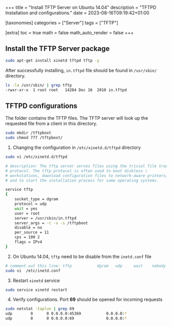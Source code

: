+++
title = "Install TFTP Server on Ubuntu 14.04"
description = "TFTPD Installation and configurations."
date = 2023-08-16T09:19:42+01:00

[taxonomies]
categories = ["Server"]
tags = ["TFTP"]

[extra]
toc = true
math = false
math_auto_render = false
+++

##	Install the TFTP Server package

```bash
sudo apt-get install xinetd tftpd tftp -y
```

After successfully installing, `in.tftpd` file should be found in `/usr/sbin/` directory.

```bash
ls -la /usr/sbin/ | grep tftp
-rwxr-xr-x  1 root root   14284 Dec 16  2010 in.tftpd
```

## TFTPD configurations

The folder contains the TFTP files. The TFTP server will look up the requested file from a client in this directory.

```bash
sudo mkdir /tftpboot
sudo chmod 777 /tftpboot/
```

1. Changing the configuration in `/etc/xinetd.d/tftpd` directory

```bash
sudo vi /etc/xinetd.d/tftpd

# description: The tftp server serves files using the trivial file transfer \
# protocol. The tftp protocol is often used to boot diskless \
# workstations, download configuration files to network-aware printers, \
# and to start the installation process for some operating systems.

service tftp
{
	socket_type = dgram
	protocol = udp
	wait = yes
	user = root
	server = /usr/sbin/in.tftpd
	server_args = -c -v -s /tftpboot
	disable = no
	per_source = 11
	cps = 100 2
	flags = IPv4
}
```

2. On Ubuntu 14.04, `tftp` need to be disable from the `inetd.conf` file

```bash
# comment out this line: tftp           dgram   udp     wait    nobody  /usr/sbin/tcpd  /usr/sbin/in.tftpd /srv/tftp
sudo vi  /etc/inetd.conf
```

3. Restart `xinetd` service

```bash
sudo service xinetd restart
```

4. Verify configurations. Port **69** should be opened for incoming requests

```bash
sudo netstat -taplun | grep 69
udp        0      0 0.0.0.0:45369           0.0.0.0:*                           764/avahi-daemon: r
udp        0      0 0.0.0.0:69              0.0.0.0:*                           3764/xinetd  
```
